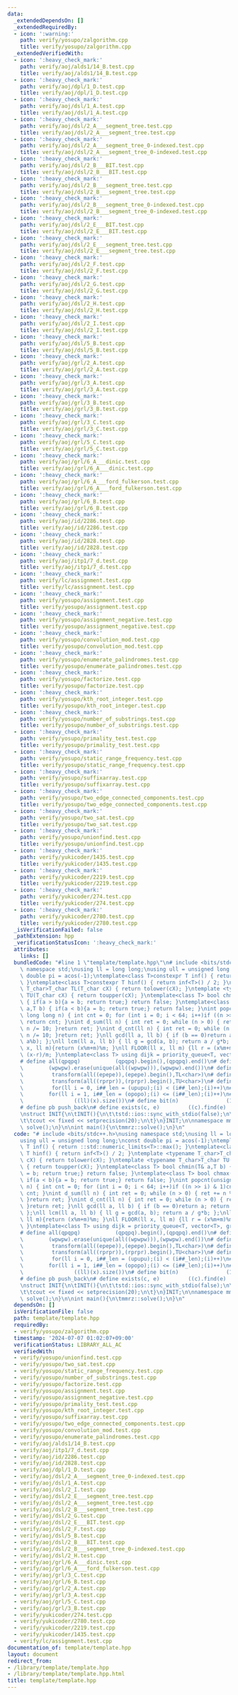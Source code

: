 ```yaml
---
data:
  _extendedDependsOn: []
  _extendedRequiredBy:
  - icon: ':warning:'
    path: verify/yosupo/zalgorithm.cpp
    title: verify/yosupo/zalgorithm.cpp
  _extendedVerifiedWith:
  - icon: ':heavy_check_mark:'
    path: verify/aoj/alds1/14_B.test.cpp
    title: verify/aoj/alds1/14_B.test.cpp
  - icon: ':heavy_check_mark:'
    path: verify/aoj/dpl/1_D.test.cpp
    title: verify/aoj/dpl/1_D.test.cpp
  - icon: ':heavy_check_mark:'
    path: verify/aoj/dsl/1_A.test.cpp
    title: verify/aoj/dsl/1_A.test.cpp
  - icon: ':heavy_check_mark:'
    path: verify/aoj/dsl/2_A___segment_tree.test.cpp
    title: verify/aoj/dsl/2_A___segment_tree.test.cpp
  - icon: ':heavy_check_mark:'
    path: verify/aoj/dsl/2_A___segment_tree_0-indexed.test.cpp
    title: verify/aoj/dsl/2_A___segment_tree_0-indexed.test.cpp
  - icon: ':heavy_check_mark:'
    path: verify/aoj/dsl/2_B___BIT.test.cpp
    title: verify/aoj/dsl/2_B___BIT.test.cpp
  - icon: ':heavy_check_mark:'
    path: verify/aoj/dsl/2_B___segment_tree.test.cpp
    title: verify/aoj/dsl/2_B___segment_tree.test.cpp
  - icon: ':heavy_check_mark:'
    path: verify/aoj/dsl/2_B___segment_tree_0-indexed.test.cpp
    title: verify/aoj/dsl/2_B___segment_tree_0-indexed.test.cpp
  - icon: ':heavy_check_mark:'
    path: verify/aoj/dsl/2_E___BIT.test.cpp
    title: verify/aoj/dsl/2_E___BIT.test.cpp
  - icon: ':heavy_check_mark:'
    path: verify/aoj/dsl/2_E___segment_tree.test.cpp
    title: verify/aoj/dsl/2_E___segment_tree.test.cpp
  - icon: ':heavy_check_mark:'
    path: verify/aoj/dsl/2_F.test.cpp
    title: verify/aoj/dsl/2_F.test.cpp
  - icon: ':heavy_check_mark:'
    path: verify/aoj/dsl/2_G.test.cpp
    title: verify/aoj/dsl/2_G.test.cpp
  - icon: ':heavy_check_mark:'
    path: verify/aoj/dsl/2_H.test.cpp
    title: verify/aoj/dsl/2_H.test.cpp
  - icon: ':heavy_check_mark:'
    path: verify/aoj/dsl/2_I.test.cpp
    title: verify/aoj/dsl/2_I.test.cpp
  - icon: ':heavy_check_mark:'
    path: verify/aoj/dsl/5_B.test.cpp
    title: verify/aoj/dsl/5_B.test.cpp
  - icon: ':heavy_check_mark:'
    path: verify/aoj/grl/2_A.test.cpp
    title: verify/aoj/grl/2_A.test.cpp
  - icon: ':heavy_check_mark:'
    path: verify/aoj/grl/3_A.test.cpp
    title: verify/aoj/grl/3_A.test.cpp
  - icon: ':heavy_check_mark:'
    path: verify/aoj/grl/3_B.test.cpp
    title: verify/aoj/grl/3_B.test.cpp
  - icon: ':heavy_check_mark:'
    path: verify/aoj/grl/3_C.test.cpp
    title: verify/aoj/grl/3_C.test.cpp
  - icon: ':heavy_check_mark:'
    path: verify/aoj/grl/5_C.test.cpp
    title: verify/aoj/grl/5_C.test.cpp
  - icon: ':heavy_check_mark:'
    path: verify/aoj/grl/6_A___dinic.test.cpp
    title: verify/aoj/grl/6_A___dinic.test.cpp
  - icon: ':heavy_check_mark:'
    path: verify/aoj/grl/6_A___ford_fulkerson.test.cpp
    title: verify/aoj/grl/6_A___ford_fulkerson.test.cpp
  - icon: ':heavy_check_mark:'
    path: verify/aoj/grl/6_B.test.cpp
    title: verify/aoj/grl/6_B.test.cpp
  - icon: ':heavy_check_mark:'
    path: verify/aoj/id/2286.test.cpp
    title: verify/aoj/id/2286.test.cpp
  - icon: ':heavy_check_mark:'
    path: verify/aoj/id/2828.test.cpp
    title: verify/aoj/id/2828.test.cpp
  - icon: ':heavy_check_mark:'
    path: verify/aoj/itp1/7_d.test.cpp
    title: verify/aoj/itp1/7_d.test.cpp
  - icon: ':heavy_check_mark:'
    path: verify/lc/assignment.test.cpp
    title: verify/lc/assignment.test.cpp
  - icon: ':heavy_check_mark:'
    path: verify/yosupo/assignment.test.cpp
    title: verify/yosupo/assignment.test.cpp
  - icon: ':heavy_check_mark:'
    path: verify/yosupo/assignment_negative.test.cpp
    title: verify/yosupo/assignment_negative.test.cpp
  - icon: ':heavy_check_mark:'
    path: verify/yosupo/convolution_mod.test.cpp
    title: verify/yosupo/convolution_mod.test.cpp
  - icon: ':heavy_check_mark:'
    path: verify/yosupo/enumerate_palindromes.test.cpp
    title: verify/yosupo/enumerate_palindromes.test.cpp
  - icon: ':heavy_check_mark:'
    path: verify/yosupo/factorize.test.cpp
    title: verify/yosupo/factorize.test.cpp
  - icon: ':heavy_check_mark:'
    path: verify/yosupo/kth_root_integer.test.cpp
    title: verify/yosupo/kth_root_integer.test.cpp
  - icon: ':heavy_check_mark:'
    path: verify/yosupo/number_of_substrings.test.cpp
    title: verify/yosupo/number_of_substrings.test.cpp
  - icon: ':heavy_check_mark:'
    path: verify/yosupo/primality_test.test.cpp
    title: verify/yosupo/primality_test.test.cpp
  - icon: ':heavy_check_mark:'
    path: verify/yosupo/static_range_frequency.test.cpp
    title: verify/yosupo/static_range_frequency.test.cpp
  - icon: ':heavy_check_mark:'
    path: verify/yosupo/suffixarray.test.cpp
    title: verify/yosupo/suffixarray.test.cpp
  - icon: ':heavy_check_mark:'
    path: verify/yosupo/two_edge_connected_components.test.cpp
    title: verify/yosupo/two_edge_connected_components.test.cpp
  - icon: ':heavy_check_mark:'
    path: verify/yosupo/two_sat.test.cpp
    title: verify/yosupo/two_sat.test.cpp
  - icon: ':heavy_check_mark:'
    path: verify/yosupo/unionfind.test.cpp
    title: verify/yosupo/unionfind.test.cpp
  - icon: ':heavy_check_mark:'
    path: verify/yukicoder/1435.test.cpp
    title: verify/yukicoder/1435.test.cpp
  - icon: ':heavy_check_mark:'
    path: verify/yukicoder/2219.test.cpp
    title: verify/yukicoder/2219.test.cpp
  - icon: ':heavy_check_mark:'
    path: verify/yukicoder/274.test.cpp
    title: verify/yukicoder/274.test.cpp
  - icon: ':heavy_check_mark:'
    path: verify/yukicoder/2780.test.cpp
    title: verify/yukicoder/2780.test.cpp
  _isVerificationFailed: false
  _pathExtension: hpp
  _verificationStatusIcon: ':heavy_check_mark:'
  attributes:
    links: []
  bundledCode: "#line 1 \"template/template.hpp\"\n# include <bits/stdc++.h>\nusing\
    \ namespace std;\nusing ll = long long;\nusing ull = unsigned long long;\nconst\
    \ double pi = acos(-1);\ntemplate<class T>constexpr T inf() { return ::std::numeric_limits<T>::max();\
    \ }\ntemplate<class T>constexpr T hinf() { return inf<T>() / 2; }\ntemplate <typename\
    \ T_char>T_char TL(T_char cX) { return tolower(cX); }\ntemplate <typename T_char>T_char\
    \ TU(T_char cX) { return toupper(cX); }\ntemplate<class T> bool chmin(T& a,T b)\
    \ { if(a > b){a = b; return true;} return false; }\ntemplate<class T> bool chmax(T&\
    \ a,T b) { if(a < b){a = b; return true;} return false; }\nint popcnt(unsigned\
    \ long long n) { int cnt = 0; for (int i = 0; i < 64; i++)if ((n >> i) & 1)cnt++;\
    \ return cnt; }\nint d_sum(ll n) { int ret = 0; while (n > 0) { ret += n % 10;\
    \ n /= 10; }return ret; }\nint d_cnt(ll n) { int ret = 0; while (n > 0) { ret++;\
    \ n /= 10; }return ret; }\nll gcd(ll a, ll b) { if (b == 0)return a; return gcd(b,\
    \ a%b); };\nll lcm(ll a, ll b) { ll g = gcd(a, b); return a / g*b; };\nll MOD(ll\
    \ x, ll m){return (x%m+m)%m; }\nll FLOOR(ll x, ll m) {ll r = (x%m+m)%m; return\
    \ (x-r)/m; }\ntemplate<class T> using dijk = priority_queue<T, vector<T>, greater<T>>;\n\
    # define all(qpqpq)           (qpqpq).begin(),(qpqpq).end()\n# define UNIQUE(wpwpw)\
    \        (wpwpw).erase(unique(all((wpwpw))),(wpwpw).end())\n# define LOWER(epepe)\
    \         transform(all((epepe)),(epepe).begin(),TL<char>)\n# define UPPER(rprpr)\
    \         transform(all((rprpr)),(rprpr).begin(),TU<char>)\n# define rep(i,upupu)\
    \         for(ll i = 0, i##_len = (upupu);(i) < (i##_len);(i)++)\n# define reps(i,opopo)\
    \        for(ll i = 1, i##_len = (opopo);(i) <= (i##_len);(i)++)\n# define len(x)\
    \                ((ll)(x).size())\n# define bit(n)               (1LL << (n))\n\
    # define pb push_back\n# define exists(c, e)         ((c).find(e) != (c).end())\n\
    \nstruct INIT{\n\tINIT(){\n\t\tstd::ios::sync_with_stdio(false);\n\t\tstd::cin.tie(0);\n\
    \t\tcout << fixed << setprecision(20);\n\t}\n}INIT;\n\nnamespace mmrz {\n\tvoid\
    \ solve();\n}\n\nint main(){\n\tmmrz::solve();\n}\n"
  code: "# include <bits/stdc++.h>\nusing namespace std;\nusing ll = long long;\n\
    using ull = unsigned long long;\nconst double pi = acos(-1);\ntemplate<class T>constexpr\
    \ T inf() { return ::std::numeric_limits<T>::max(); }\ntemplate<class T>constexpr\
    \ T hinf() { return inf<T>() / 2; }\ntemplate <typename T_char>T_char TL(T_char\
    \ cX) { return tolower(cX); }\ntemplate <typename T_char>T_char TU(T_char cX)\
    \ { return toupper(cX); }\ntemplate<class T> bool chmin(T& a,T b) { if(a > b){a\
    \ = b; return true;} return false; }\ntemplate<class T> bool chmax(T& a,T b) {\
    \ if(a < b){a = b; return true;} return false; }\nint popcnt(unsigned long long\
    \ n) { int cnt = 0; for (int i = 0; i < 64; i++)if ((n >> i) & 1)cnt++; return\
    \ cnt; }\nint d_sum(ll n) { int ret = 0; while (n > 0) { ret += n % 10; n /= 10;\
    \ }return ret; }\nint d_cnt(ll n) { int ret = 0; while (n > 0) { ret++; n /= 10;\
    \ }return ret; }\nll gcd(ll a, ll b) { if (b == 0)return a; return gcd(b, a%b);\
    \ };\nll lcm(ll a, ll b) { ll g = gcd(a, b); return a / g*b; };\nll MOD(ll x,\
    \ ll m){return (x%m+m)%m; }\nll FLOOR(ll x, ll m) {ll r = (x%m+m)%m; return (x-r)/m;\
    \ }\ntemplate<class T> using dijk = priority_queue<T, vector<T>, greater<T>>;\n\
    # define all(qpqpq)           (qpqpq).begin(),(qpqpq).end()\n# define UNIQUE(wpwpw)\
    \        (wpwpw).erase(unique(all((wpwpw))),(wpwpw).end())\n# define LOWER(epepe)\
    \         transform(all((epepe)),(epepe).begin(),TL<char>)\n# define UPPER(rprpr)\
    \         transform(all((rprpr)),(rprpr).begin(),TU<char>)\n# define rep(i,upupu)\
    \         for(ll i = 0, i##_len = (upupu);(i) < (i##_len);(i)++)\n# define reps(i,opopo)\
    \        for(ll i = 1, i##_len = (opopo);(i) <= (i##_len);(i)++)\n# define len(x)\
    \                ((ll)(x).size())\n# define bit(n)               (1LL << (n))\n\
    # define pb push_back\n# define exists(c, e)         ((c).find(e) != (c).end())\n\
    \nstruct INIT{\n\tINIT(){\n\t\tstd::ios::sync_with_stdio(false);\n\t\tstd::cin.tie(0);\n\
    \t\tcout << fixed << setprecision(20);\n\t}\n}INIT;\n\nnamespace mmrz {\n\tvoid\
    \ solve();\n}\n\nint main(){\n\tmmrz::solve();\n}\n"
  dependsOn: []
  isVerificationFile: false
  path: template/template.hpp
  requiredBy:
  - verify/yosupo/zalgorithm.cpp
  timestamp: '2024-07-07 01:02:07+09:00'
  verificationStatus: LIBRARY_ALL_AC
  verifiedWith:
  - verify/yosupo/unionfind.test.cpp
  - verify/yosupo/two_sat.test.cpp
  - verify/yosupo/static_range_frequency.test.cpp
  - verify/yosupo/number_of_substrings.test.cpp
  - verify/yosupo/factorize.test.cpp
  - verify/yosupo/assignment.test.cpp
  - verify/yosupo/assignment_negative.test.cpp
  - verify/yosupo/primality_test.test.cpp
  - verify/yosupo/kth_root_integer.test.cpp
  - verify/yosupo/suffixarray.test.cpp
  - verify/yosupo/two_edge_connected_components.test.cpp
  - verify/yosupo/convolution_mod.test.cpp
  - verify/yosupo/enumerate_palindromes.test.cpp
  - verify/aoj/alds1/14_B.test.cpp
  - verify/aoj/itp1/7_d.test.cpp
  - verify/aoj/id/2286.test.cpp
  - verify/aoj/id/2828.test.cpp
  - verify/aoj/dpl/1_D.test.cpp
  - verify/aoj/dsl/2_A___segment_tree_0-indexed.test.cpp
  - verify/aoj/dsl/1_A.test.cpp
  - verify/aoj/dsl/2_I.test.cpp
  - verify/aoj/dsl/2_E___segment_tree.test.cpp
  - verify/aoj/dsl/2_A___segment_tree.test.cpp
  - verify/aoj/dsl/2_B___segment_tree.test.cpp
  - verify/aoj/dsl/2_G.test.cpp
  - verify/aoj/dsl/2_E___BIT.test.cpp
  - verify/aoj/dsl/2_F.test.cpp
  - verify/aoj/dsl/5_B.test.cpp
  - verify/aoj/dsl/2_B___BIT.test.cpp
  - verify/aoj/dsl/2_B___segment_tree_0-indexed.test.cpp
  - verify/aoj/dsl/2_H.test.cpp
  - verify/aoj/grl/6_A___dinic.test.cpp
  - verify/aoj/grl/6_A___ford_fulkerson.test.cpp
  - verify/aoj/grl/3_C.test.cpp
  - verify/aoj/grl/6_B.test.cpp
  - verify/aoj/grl/2_A.test.cpp
  - verify/aoj/grl/3_A.test.cpp
  - verify/aoj/grl/5_C.test.cpp
  - verify/aoj/grl/3_B.test.cpp
  - verify/yukicoder/274.test.cpp
  - verify/yukicoder/2780.test.cpp
  - verify/yukicoder/2219.test.cpp
  - verify/yukicoder/1435.test.cpp
  - verify/lc/assignment.test.cpp
documentation_of: template/template.hpp
layout: document
redirect_from:
- /library/template/template.hpp
- /library/template/template.hpp.html
title: template/template.hpp
---
```

